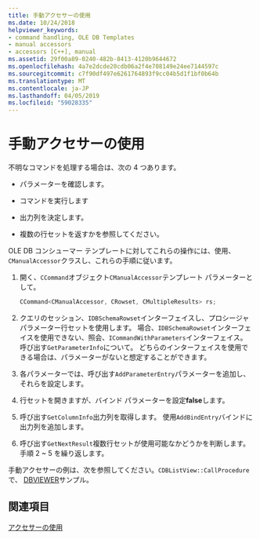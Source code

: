 ```yaml
---
title: 手動アクセサーの使用
ms.date: 10/24/2018
helpviewer_keywords:
- command handling, OLE DB Templates
- manual accessors
- accessors [C++], manual
ms.assetid: 29f00a89-0240-482b-8413-4120b9644672
ms.openlocfilehash: 4a7e2dcde20cdb06a2f4e708149e24ee7144597c
ms.sourcegitcommit: c7f90df497e6261764893f9cc04b5d1f1bf0b64b
ms.translationtype: MT
ms.contentlocale: ja-JP
ms.lasthandoff: 04/05/2019
ms.locfileid: "59028335"
---
```

# <a name="using-manual-accessors"></a>手動アクセサーの使用

不明なコマンドを処理する場合は、次の 4 つあります。

- パラメーターを確認します。

- コマンドを実行します

- 出力列を決定します。

- 複数の行セットを返すかを参照してください。

OLE DB コンシューマー テンプレートに対してこれらの操作には、使用、`CManualAccessor`クラスし、これらの手順に従います。

1. 開く、`CCommand`オブジェクト`CManualAccessor`テンプレート パラメーターとして。

    ```cpp
    CCommand<CManualAccessor, CRowset, CMultipleResults> rs;
    ```

1. クエリのセッション、`IDBSchemaRowset`インターフェイスし、プロシージャ パラメーター行セットを使用します。 場合、`IDBSchemaRowset`インターフェイスを使用できない、照会、`ICommandWithParameters`インターフェイス。 呼び出す`GetParameterInfo`について。 どちらのインターフェイスを使用できる場合は、パラメーターがないと想定することができます。

1. 各パラメーターでは、呼び出す`AddParameterEntry`パラメーターを追加し、それらを設定します。

1. 行セットを開きますが、バインド パラメーターを設定**false**します。

1. 呼び出す`GetColumnInfo`出力列を取得します。 使用`AddBindEntry`バインドに出力列を追加します。

1. 呼び出す`GetNextResult`複数行セットが使用可能なかどうかを判断します。 手順 2 ~ 5 を繰り返します。

手動アクセサーの例は、次を参照してください。`CDBListView::CallProcedure`で、 [DBVIEWER](https://github.com/Microsoft/VCSamples)サンプル。

## <a name="see-also"></a>関連項目

[アクセサーの使用](../../data/oledb/using-accessors.md)